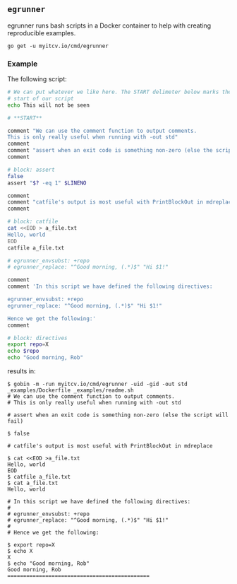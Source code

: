 <!-- __JSON: go list -json .
## `{{ filepathBase .Out.ImportPath}}`

{{.Out.Doc}}

```
go get -u {{.Out.ImportPath}}
```

-->
## `egrunner`

egrunner runs bash scripts in a Docker container to help with creating reproducible examples.

```
go get -u myitcv.io/cmd/egrunner
```

<!-- END -->

### Example

The following script:

<!-- __TEMPLATE: cat _examples/readme.sh
```bash
{{.Out -}}
```
-->
```bash
# We can put whatever we like here. The START delimeter below marks the actual
# start of our script
echo This will not be seen

# **START**

comment "We can use the comment function to output comments.
This is only really useful when running with -out std"
comment
comment "assert when an exit code is something non-zero (else the script will fail)"
comment

# block: assert
false
assert "$? -eq 1" $LINENO

comment
comment "catfile's output is most useful with PrintBlockOut in mdreplace"
comment

# block: catfile
cat <<EOD > a_file.txt
Hello, world
EOD
catfile a_file.txt

# egrunner_envsubst: +repo
# egrunner_replace: "^Good morning, (.*)$" "Hi $1!"

comment
comment 'In this script we have defined the following directives:

egrunner_envsubst: +repo
egrunner_replace: "^Good morning, (.*)$" "Hi $1!"

Hence we get the following:'
comment

# block: directives
export repo=X
echo $repo
echo "Good morning, Rob"

```
<!-- END -->

<!-- __TEMPLATE: gobin -m -run myitcv.io/cmd/egrunner -uid -gid -out std _examples/Dockerfile _examples/readme.sh

results in:

```
$ {{.Cmd}}
{{.Out -}}
```
-->

results in:

```
$ gobin -m -run myitcv.io/cmd/egrunner -uid -gid -out std _examples/Dockerfile _examples/readme.sh
# We can use the comment function to output comments.
# This is only really useful when running with -out std

# assert when an exit code is something non-zero (else the script will fail)

$ false

# catfile's output is most useful with PrintBlockOut in mdreplace

$ cat <<EOD >a_file.txt
Hello, world
EOD
$ catfile a_file.txt
$ cat a_file.txt
Hello, world

# In this script we have defined the following directives:
#
# egrunner_envsubst: +repo
# egrunner_replace: "^Good morning, (.*)$" "Hi $1!"
#
# Hence we get the following:

$ export repo=X
$ echo X
X
$ echo "Good morning, Rob"
Good morning, Rob
=============================================
```
<!-- END -->

